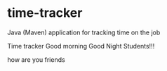 # time-tracker
Java (Maven) application for tracking time on the job

Time tracker
Good morning
Good Night Students!!!

how are you friends
